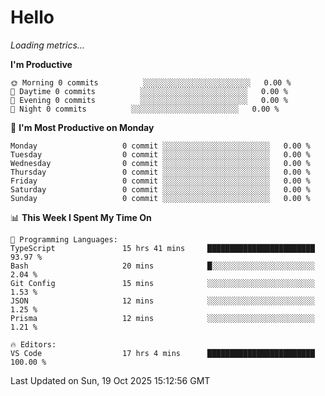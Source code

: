 # Hello

<!-- METRICS:START -->
<p><em>Loading metrics…</em></p>
<!-- METRICS:END -->

<!--START_SECTION:waka-->
**I'm Productive**

```text
🌞 Morning 0 commits          ░░░░░░░░░░░░░░░░░░░░░░░░   0.00 % 
🌆 Daytime 0 commits          ░░░░░░░░░░░░░░░░░░░░░░░░   0.00 % 
🌃 Evening 0 commits          ░░░░░░░░░░░░░░░░░░░░░░░░   0.00 % 
🌙 Night 0 commits          ░░░░░░░░░░░░░░░░░░░░░░░░   0.00 % 
```
📅 **I'm Most Productive on Monday**

```text
Monday                   0 commit ░░░░░░░░░░░░░░░░░░░░░░░░   0.00 % 
Tuesday                  0 commit ░░░░░░░░░░░░░░░░░░░░░░░░   0.00 % 
Wednesday                0 commit ░░░░░░░░░░░░░░░░░░░░░░░░   0.00 % 
Thursday                 0 commit ░░░░░░░░░░░░░░░░░░░░░░░░   0.00 % 
Friday                   0 commit ░░░░░░░░░░░░░░░░░░░░░░░░   0.00 % 
Saturday                 0 commit ░░░░░░░░░░░░░░░░░░░░░░░░   0.00 % 
Sunday                   0 commit ░░░░░░░░░░░░░░░░░░░░░░░░   0.00 % 
```

📊 **This Week I Spent My Time On**

```text
💬 Programming Languages: 
TypeScript               15 hrs 41 mins     ████████████████████████   93.97 % 
Bash                     20 mins            █░░░░░░░░░░░░░░░░░░░░░░░   2.04 % 
Git Config               15 mins            ░░░░░░░░░░░░░░░░░░░░░░░░   1.53 % 
JSON                     12 mins            ░░░░░░░░░░░░░░░░░░░░░░░░   1.25 % 
Prisma                   12 mins            ░░░░░░░░░░░░░░░░░░░░░░░░   1.21 % 

🔥 Editors: 
VS Code                  17 hrs 4 mins      ████████████████████████   100.00 % 
```

 Last Updated on Sun, 19 Oct 2025 15:12:56 GMT
<!--END_SECTION:waka-->
